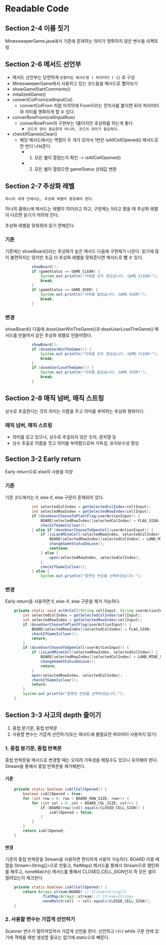 # Readable Code

## Section 2-4 이름 짓기
MinesweeperGame.java에서 기존에 존재하는 의미가 명확하지 않은 변수들 리펙토링

## Section 2-6 메서드 선언부
* 메서드 선언부는 당연하게 `반환타입 메서드명 ( 파라미터 ) {}` 로 구성
* MinesweeperGame에서 사용하고 있는 코드들을 메서드로 뽑아보기
* showGameStartComments()
* initailzedGame()
* convertColFrom(cellInputCol)
  * convertColFrom 처럼 마지막에 From이라는 전치사를 붙이면 뒤의
    파라미터와 의미를 명확하게 할 수 있다.
* converRowFrom(cellInputRow)
  * converRowFrom의 구현부는 1줄이지만 추상화를 하는게 좋다.
    * `코드의 양이 중요한게 아니라, 코드의 의미가 중요하다.`
* checkIfGameIsClear()
  * 해당 메서드에서는 역할이 두 개가 있어서 1번은 isAllCellOpened()
    메서드로 한 번더 나눠준다.
    * 1. 모든 쉘이 열렸는지 확인 -> isAllCellOpened()
    * 2. 모든 쉘이 열렸으면 gameStatus 상태값 변환

## Section 2-7 추상화 레벨
`하나의 세계 안에서는, 추상화 레벨이 동등해야 한다.`

하나의 클래스에 메서드는 레벨이 10이라고 하고, 구현체는 5라고 했을 때 추상화 레벨이 다르면 읽기가 어려워 진다.

추상화 레벨을 맞춰줘야 읽기 편해진다.

### 기존
기존에는 showBoard()라는 추상화가 높은 메서드 다음에 구현체가 나온다.
읽기에 많이 불편하지는 않지만 조금 더 추상화 레벨을 맞춰준다면 메서드로 뺄 수 있다.

```java
            showBoard();
            if (gameStatus == GAME_CLEAR) {
                System.out.println("지뢰를 모두 찾았습니다. GAME CLEAR!");
                break;
            }
            if (gameStatus == GAME_OVER) {
                System.out.println("지뢰를 밟았습니다. GAME OVER!");
                break;
            }
```

### 변경
showBoard() 다음에 doseUserWinTheGame()과 doseUserLoseTheGame() 메서드를 만들어서 같은 추상화 레벨로 만들어줬다. 

```java
            showBoard();
            if (doseUserWinTheGame()) {
                System.out.println("지뢰를 모두 찾았습니다. GAME CLEAR!");
                break;
            }
            if (doseUserLoseTheGame()) {
                System.out.println("지뢰를 밟았습니다. GAME OVER!");
                break;
            }
```

## Section 2-8 매직 넘버, 매직 스트링
상수로 추출한다는 것의 의미는 이름을 주고 의미를 부여하는 추상화 행위이다.

### 매직 넘버, 매직 스트링
* 의미를 갖고 있으나, 상수로 추출되지 않은 숫자, 문자열 등
* 상수 추출로 이름을 짓고 의미를 부여함으로써 가독성, 유지보수성 향상

## Section 3-2 Early return
Early return으로 else의 사용을 지양

### 기존
기존 코드에서는 if, else if, else 구문이 혼재되어 있다.

```java
            int selectedColIndex = getSelectedColIndex(cellInput);
            int selectedRowIndex = getSelectedRowIndex(cellInput);
            if (doseUserChooseToPlantFlag(userActionInput)) {
                BOARD[selectedRowIndex][selectedColIndex] = FLAG_SIGN;
                checkIfGameIsClear();
            } else if (doseUserChooseToOpenCell(userActionInput)) {
                if (isLandMineCell(selectedRowIndex, selectedColIndex)) {
                    BOARD[selectedRowIndex][selectedColIndex] = LAND_MINE_SIGN;
                    changeGameStatusDoLose();
                    continue;
                } else {
                    open(selectedRowIndex, selectedColIndex);
                }
                checkIfGameIsClear();
            } else {
                System.out.println("잘못된 번호를 선택하셨습니다.");
```

### 변경
Early return을 사용하면 if, else-if, else 구문을 제거 가능하다.

```java
    private static void actOrCell(String cellInput, String userActionInput) {
        int selectedColIndex = getSelectedColIndex(cellInput);
        int selectedRowIndex = getSelectedRowIndex(cellInput);
        if (doseUserChooseToPlantFlag(userActionInput)) {
            BOARD[selectedRowIndex][selectedColIndex] = FLAG_SIGN;
            checkIfGameIsClear();
            return;
        }
        if (doseUserChooseToOpenCell(userActionInput)) {
            if (isLandMineCell(selectedRowIndex, selectedColIndex)) {
                BOARD[selectedRowIndex][selectedColIndex] = LAND_MINE_SIGN;
                changeGameStatusDoLose();
                return;
            }
            open(selectedRowIndex, selectedColIndex);
            checkIfGameIsClear();
            return;
        }
        System.out.println("잘못된 번호를 선택하셨습니다.");
    }
```

## Section 3-3 사고의 depth 줄이기
1. 중첩 분기문, 중첩 반복문
2. 사용할 변수는 가깝게 선언하기(또는 메서드에 불필요한 파라미터 사용하지 않기)

### 1. 중첩 분기문, 중첩 반복문
중첩 반복문을 메서드로 변경할 때는 오히려 가독성을 해칠수도 있으니 유의해야 한다.
Stream을 통해서 중첩 반복문을 제거해본다.

#### 기존

```java
    private static boolean isAllCellOpened() {
        boolean isAllOpened = true;
        for (int row = 0; row < BOARD_ROW_SIZE; row++) {
            for (int col = 0; col < BOARD_COL_SIZE; col++) {
                if (BOARD[row][col].equals(CLOSED_CELL_SIGN)) {
                    isAllOpened = false;
                }
            }
        }
        return isAllOpened;
    }
```

#### 변경
기존의 중첩 반복문을 Stream을 사용하면 편리하게 사용이 가능하다.
BOARD 이중 배열을 Stream<String[]>으로 만들고,
flatMap() 메서드를 통해서 Stream<String>으로 평탄화를 해주고,
noneMatch() 메서드를 통해서 CLOSED_CELL_SIGN인지 즉 모든 셀이 열려있는지 체크한다. 

```java
    private static boolean isAllCellOpened() {
        return Arrays.stream(BOARD) // Stream<String[]>
                .flatMap(Arrays::stream) // Stream<String>
                .noneMatch(cell -> cell.equals(CLOSED_CELL_SIGN));
    }
```

### 2. 사용할 변수는 가깝게 선언하기
Scanner 변수가 떨어져있어서 가깝게 선언을 한다. 
선언하고 나니 while 구문 안에 있기에 객체를 매번 생성할 필요는 없기에 static으로 빼준다.
